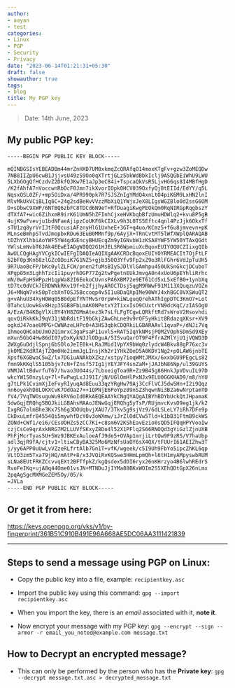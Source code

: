 ```yaml
---
author:
- aayan
- test
categories:
- Linux
- PGP
- Security
- Privacy
date: "2023-06-14T01:21:31+05:30"
draft: false
showauthor: true
tags:
- blog
title: My PGP key
---
```


> Date: 14th June, 2023

## My public PGP key:

```sh
-----BEGIN PGP PUBLIC KEY BLOCK-----

mQINBGSIsYEBEADBm44mrZnHXD7UM0xkmqZcQRAfqO14moxKTgFv+gzw3ZoMEQDw
7NB8IIZpU6cwB1JjjvsU49zS9Oo0qXTrtjGLz5bkWdBbkIclj9ASQGbEiWhU9LWU
5LXbGOgQfHCzdvZ2DkfQJKw7E1aJp3eC84i+TspcaQkVsR5LjvHG6qs8I4MBfHgD
/K2fAhfA7nVoccwnRbOcF0Jmn7ikXvorIOpk0HCV039OxfyQj8tEIId/EdYY/q5L
NqsxQSL0ZF/+mp5OiDxa/4PR990pk7R7SJSZnIgYMdQ4xnLtO4piK6M9LxHN2lnI
MlvMkUkVCiBLIq6C+24g2sdBeHvVVzzMbXiQ1YWjxJeX8LIgsWGZBlo0d2ssG6OM
D+sDbwC9XWP/6NTBQ6zbFC8TDCd6N9eT+RfDuagiKwgPEOkQm0RqNIRGpRqgbszY
dTXfA7+wic6ZihxmR9irK61UmN5hZFInhCjxeHVKbqbBfzUmuHDWlq2+kvu8P5gB
4ujK9wFvevju1bdNFaeAjipzCoUKF6kCIXLv9h3L0TS5Eftc4qnl4PzJjk6OkxTf
sTU1zq8yrVrIJtF0QcusiAFznyHlG1UvheE+3GT+q4uo/KCmz5+f6u8jmvevn+pK
MLnseBmhpSTvdJmopbxRDu63EuB0MMnf9p/6AyjX+TRnCvtMT5lWfXWplQARAQAB
tDZhYXlhbiAoYWF5YW4gdGEncyBHUEcgZm9yIGNvbW1zKSA8YWF5YW50YTAxQGdt
YWlsLmNvbT6JAk4EEwEIADgWIQQ2G1HJELSR6WpmiuXcBqoxEUIYOQUCZIixgQIb
AwULCQgHAgYVCgkICwIEFgIDAQIeAQIXgAAKCRDcBqoxEUIYOYRMEACIt7OjFtLF
62bF0p3Kn68zlGZcODoiK7G1NZ5+gjb350O3Yfv9Fp2xZ9o3RlFGhr6VdJpTuUH5
9R7UaoBcFP/bKc0ylZLFCW/pnen2fuMsBIySJDlVlGAmhpu450UkSnGkcjDCuboT
XPgp05m3LghhTzcIi1puyrhDGP77Zg2twPgetnEUkJmvgA0n4xUoU6pEYhliRrhc
mN/0wFpHSWPpzH1qpWa82I6EekoCUvnsPA6XBM72e9ET61Cd5xL5xEfB0+1ynbXq
tD7tc0dVCk7ERDWNkRKv19f+b2fjjhyAROCTDsj5qgM9RWwF91M113XQuqzuVOZn
J6+MNqW7vk50pTcbXnTOSJ5Bccoqp4v5I1u8DaQXpIMe90WYJ4xhBGC0VXSWuQT2
g+vAhuU34XyHOWq05B0dpEfYNTMvSr0rpW+kiWLguqQrehAThIgpDTC3KmO7+Lot
0TahcLUowkGv8Hzp3SGB8FbLmAK0NPetxY2TixxIsO9CUxtrVN9dcKqC/zIASOgU
A/EzA/B4KBgVlXiBY4YH8ZGMmAtez3k7sLfLFgTCgwLQRkftRd7sWroV2Hsovhdi
qovQiRkkKkJ9qV31jNbRditF19bGkjZAwGhLne9v9rOF5yHkit8RdazqXKsr+XV9
ogkdJ47oaeUMPG+CWNAzeLHPcO+A3HS3qbkCDQRkiLGBARAAvl1qvaP+/dNJi7Vq
1hmeoQHCobUJmO2QimrxC3gaPsaP11uvlS+RAT5IqYkNMsjPQMZVOphSDmSd9XEy
mXun5GbG4Hw86dI07yDxKykNJJlODguA/5ISvuQarOT9F4FfrAZMlYjU1jVQWD3D
2WXg6uDdjlSpnj6bSOloJeIE0k+LRaJMid1VpYX9bWq0zlydcW4Bkv88gP76xc3v
jkOME2KdRTAjTZQm0He2immJgLInsjKh2r1YHkZOeD5A0KDY1Ng2+pOLAW6jnbTE
Xpsf6XGBwaC5wZ/lx7DG1uANAkbXZkz/xstpy7ioqWMtJMXx/6xxbGU9PEgcLs82
fmn9kKKqlS5105bjv7cN+fZnsf57Ig1jYEYJFY4snZaM+jJAJbN86Np/ul39GUYS
VNMJAltBdwrfuT67/hvao3UO44s/7LbxeigToa0R+Zz9B45g86HnkJpVDvuIL97D
wkcYW1S0nzyLq+7l+FwPwgLxJJ91I/jN/UGlOmHlPxNJx9ELU0GGKHAD9/m8/hYU
g7tLPk1CvimXjIeFvyRIyuqAd8Euu33qzYRgHw79Aj3CcFlVCJ5dw5Hn+I2i9Qqz
nn6oyekhD8LOKXCvK7OdOa27++1QPNjE6PoYpz89nSZ3hqwnNi3B2a6wNrptamTD
fV4/7VqTWOsuguWu9kRV6oId0RkAEQEAAYkCNgQYAQgAIBYhBDYbUckQtJHpamaK
5dwGqjERQhg5BQJkiLGBAhsMAAoJENwGqjERQhg5yTsP/RUjmvcKvsO9eg1jk/k2
IxgRG7olmBhe3Kx7Sh6g3DOUqbvjXAU7/3Tkv5g9sjVz9/6dLSLeLY7iRh7DFe9p
CkDxuLmfr84554Qi5mywhfDcY0v3oWXmw/iJrZlOdCVw5Tld+k1bB31FtmB9ckWS
ZONd+CWf1/ei6/CEsUOHZs5zCC7Ki+c8sm6V2KShEavEzio0sQD5IFQqHPYVooIw
czjCsCe9qrAxkNRG7M2LLUVfSKxyZ8Do4l52X1PFlq2S66RNOQd3gYiGzlZjnUXB
PhFjMcrTyas5U+5Wz9JBKExAuloeAfJ9de5+OVAp1mrjiLrtQw9F9zRS/V7haUbp
adl3qjR9fA/cjtv1+ltiwCByBA325Mo6MzNfsUaOY6sX4QX/tFUUrI61AEIZhw3T
j/yy6APP0uUwLvVZzeRLfrtAlb7Gn1T+vfK/wgeek/c5I9Uh9FbYo5ipcZhKL6qp
VLtD3zm5Txa79jHQ/mAtP+8/x3JVQiRvKQSwe3HHmLpmQh+l6tH1myAMpyswbRUM
sLNa8EUtFRKZCcvvqEXt2BFTfpkZ/kgQsdex5dDI6ryx26nKHrzyo4B6lwhREdrS
RvoFeIKq+ujA8q44Ome01vsJN+MTNDuJjIYMa88BKxWOIm2S5XEhQDtGpX26nLmx
2pqAgSgcMXMGeZEM5Oy/05/k
=JVLa
-----END PGP PUBLIC KEY BLOCK-----
```

## Or get it from here: 

https://keys.openpgp.org/vks/v1/by-fingerprint/361B51C910B491E96A668AE5DC06AA3111421839

---

## Steps to send a message using PGP on Linux:

- Copy the public key into a file, example: `recipientkey.asc`

- Import the public key using this command: `gpg --import recipientkey.asc`

- When you import the key, there is an *email* associated with it, **note it**.

- Now encrypt your message with my PGP key: `gpg --encrypt --sign --armor -r email_you_noted@example.com message.txt`

## How to Decrypt an encrypted message?

- This can only be performed by the person who has the **Private key**: `gpg --decrypt message.txt.asc > decrypted_message.txt`

